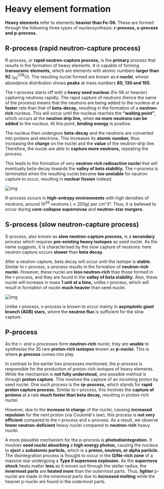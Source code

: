 # Heavy element formation

**Heavy elements** refer to elements **heavier than Fe-56.** These are formed through the following three types of nucleosynthesis: **r-process, s-process and p-process.**

## R-process (rapid neutron-capture process)

R-process, or **rapid neutron-capture process,** is the **primary** process that results in the formation of heavy elements. It is capable of forming **transuranic elements,** which are elements with atomic numbers **larger than 92** ($^{238}_{92}U$). The resulting nuclei formed are known as **r-nuclei**, whose abundance distribution shows **peaks** at mass numbers **80, 130 and 195.** 

The r-process starts off with a **heavy seed nucleus** (Fe-56 or heavier) capturing neutrons rapidly. The rapid capture of neutrons (hence the name of the process) means that the neutrons are being added to the nucleus at a **faster** rate than that of **beta-decay,** resulting in the formation of a **neutron-rich** nucleus. This will occur until the nucleus reaches the **“waiting point”**, which occurs at the **neutron drip line,** when **no more neutrons can be added** to the nucleus. At this point, **binding energy** is positive. 

The nucleus then undergoes **beta-decay** and the neutrons are converted into protons and electrons. This increases its **atomic number,** thus increasing the **charge** on the nuclei and the **value** of the neutron-drip line. Therefore, the nuclei are able to **capture more neutrons,** repeating the process. 

This leads to the formation of very **neutron-rich radioactive nuclei** that will eventually beta-decay towards the **valley of beta stability.** The r-process is terminated when the resulting nuclei become **too unstable** for neutron capture to occur, resulting in **nuclear fission** instead. 

![img](https://lh5.googleusercontent.com/avWSl4MZAk42dDbiDyeBMfNTzauZzwWa4r5CwvaxkrhKRDNxGhJmuxP4ExYFkFKIMVOesVlc38G9nmFoSx-TDXhmaJuDl_9dUajAeYV6Iyj6hpY9vx-HkiX8zDNntCWiJGnPwat8=s0)

R-process occurs in **high-entropy environments** with high densities of neutrons, around $10^{26}$ neutrons ($\approx200g$) per cm^3^. Thus, it is believed to occur during **core-collapse supernovae** and **neutron-star mergers.**

## S-process (slow neutron-capture process)

S-process, also known as **slow neutron-capture process,** is a **secondary** process which requires **pre-existing heavy isotopes** as seed nuclei. As the name suggests, it is characterised by the slow capture of neutrons: here neutron capture occurs **slower** than **beta decay.**

After a neutron capture, beta decay will occur until the isotope is **stable.** Similar to r-process, s-process results in the formation of **neutron-rich nuclei.** However, these nuclei are **less neutron-rich** than those formed in the r-process, and they are found in the **valley of beta stability.** Also, these nuclei will increase in mass **1 unit at a time,** unlike r-process, which will result in formation of nuclei **much heavier** than seed nuclei.

![img](https://lh5.googleusercontent.com/dEFhUo5xHEYnAOJ_iDVQMb35XdBaTYVKDBkHPgcmlkPwfnO8MGQu0gKJAkfJroBU6fvHkTy15tpyrqARrrszGh-GXjzHsvbGky5XhB3oP2QNTtL-WgWYBqcHysGij0kh31aNF2qc=s0)

Unlike r-process, s-process is known to occur mainly in **asymptotic giant branch (AGB) stars,** where the **neutron flux** is sufficient for the slow capture.

## P-process

As the r- and s-processes form **neutron-rich** nuclei, they are **unable** to synthesise the 35 rare **proton-rich isotopes** known as **p-nuclei.** This is where **p-process** comes into play. 

In contrast to the earlier two processes mentioned, the p-process is responsible for the production of proton-rich isotopes of heavy elements. While the mechanism is **not fully understood,** one possible method is through **proton capture.** This involves the capture of an incoming proton by seed nuclei. One such process is the **rp-process,** which stands for **rapid proton capture process.** Similar to r-process, this involves the **capture of protons** at a rate **much faster than beta decay,** resulting in proton-rich nuclei. 

However, due to the **increase in charge** of the nuclei, causing **increased repulsion** for the next proton (via Coulomb's law), this process is **not very efficient** compared to the r-process and s-process. As a result, we observe **fewer neutron-deficient** heavy nuclei compared to **neutron-rich** heavy nuclei. 

A more plausible mechanism for the p-process is **photodisintegration.** It involves **seed nuclei absorbing** a **high energy photon,** causing the nucleus to **eject** a **subatomic particle,** which is a **proton, neutron, or alpha particle.** The disintegration process is thought to occur in the **O/Ne-rich zone** of a massive star undergoing a **Type II supernova explosion.** As the **supernova shock** heats matter **less** as it moves out through the stellar radius, the **innermost parts** are **heated more** than the outermost parts. Thus, **lighter** p-nuclei are made in the innermost parts due to **increased melting** while the heavier p-nuclei are found in the outermost parts. 